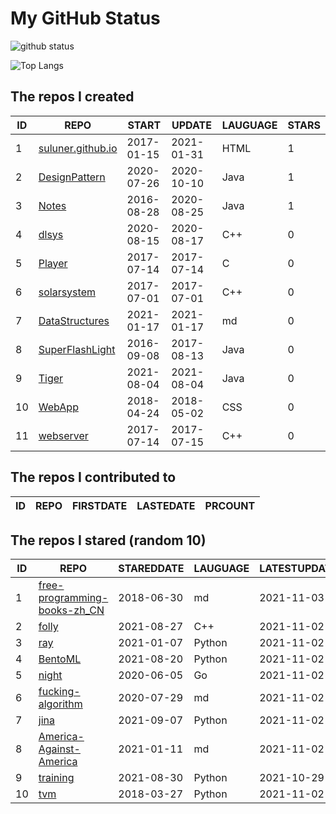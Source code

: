 # My GitHub Status

<img src="https://github-readme-stats-1.yihong0618.vercel.app/api?username=ThaddeusJiang&show_icons=true&&&hide_title=true&count_private=true" alt="github status" />

![Top Langs](https://github-readme-stats-1.yihong0618.vercel.app/api/top-langs/?username=ThaddeusJiang&layout=compact)

<!--START_SECTION:my_github-->
## The repos I created
| ID |                               REPO                                |   START    |   UPDATE   | LAUGUAGE | STARS |
|----|-------------------------------------------------------------------|------------|------------|----------|-------|
|  1 | [suluner.github.io](https://github.com/suluner/suluner.github.io) | 2017-01-15 | 2021-01-31 | HTML     |     1 |
|  2 | [DesignPattern](https://github.com/suluner/DesignPattern)         | 2020-07-26 | 2020-10-10 | Java     |     1 |
|  3 | [Notes](https://github.com/suluner/Notes)                         | 2016-08-28 | 2020-08-25 | Java     |     1 |
|  4 | [dlsys](https://github.com/suluner/dlsys)                         | 2020-08-15 | 2020-08-17 | C++      |     0 |
|  5 | [Player](https://github.com/suluner/Player)                       | 2017-07-14 | 2017-07-14 | C        |     0 |
|  6 | [solarsystem](https://github.com/suluner/solarsystem)             | 2017-07-01 | 2017-07-01 | C++      |     0 |
|  7 | [DataStructures](https://github.com/suluner/DataStructures)       | 2021-01-17 | 2021-01-17 | md       |     0 |
|  8 | [SuperFlashLight](https://github.com/suluner/SuperFlashLight)     | 2016-09-08 | 2017-08-13 | Java     |     0 |
|  9 | [Tiger](https://github.com/suluner/Tiger)                         | 2021-08-04 | 2021-08-04 | Java     |     0 |
| 10 | [WebApp](https://github.com/suluner/WebApp)                       | 2018-04-24 | 2018-05-02 | CSS      |     0 |
| 11 | [webserver](https://github.com/suluner/webserver)                 | 2017-07-14 | 2017-07-15 | C++      |     0 |

## The repos I contributed to
| ID | REPO | FIRSTDATE | LASTEDATE | PRCOUNT |
|----|------|-----------|-----------|---------|

## The repos I stared (random 10)
| ID |                                           REPO                                            | STAREDDATE | LAUGUAGE | LATESTUPDATE |
|----|-------------------------------------------------------------------------------------------|------------|----------|--------------|
|  1 | [free-programming-books-zh_CN](https://github.com/justjavac/free-programming-books-zh_CN) | 2018-06-30 | md       | 2021-11-03   |
|  2 | [folly](https://github.com/facebook/folly)                                                | 2021-08-27 | C++      | 2021-11-02   |
|  3 | [ray](https://github.com/ray-project/ray)                                                 | 2021-01-07 | Python   | 2021-11-02   |
|  4 | [BentoML](https://github.com/bentoml/BentoML)                                             | 2021-08-20 | Python   | 2021-11-02   |
|  5 | [night](https://github.com/talkgo/night)                                                  | 2020-06-05 | Go       | 2021-11-02   |
|  6 | [fucking-algorithm](https://github.com/labuladong/fucking-algorithm)                      | 2020-07-29 | md       | 2021-11-02   |
|  7 | [jina](https://github.com/jina-ai/jina)                                                   | 2021-09-07 | Python   | 2021-11-02   |
|  8 | [America-Against-America](https://github.com/zealotCE/America-Against-America)            | 2021-01-11 | md       | 2021-11-02   |
|  9 | [training](https://github.com/mlcommons/training)                                         | 2021-08-30 | Python   | 2021-10-29   |
| 10 | [tvm](https://github.com/apache/tvm)                                                      | 2018-03-27 | Python   | 2021-11-02   |

<!--END_SECTION:my_github-->